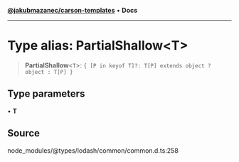 [**@jakubmazanec/carson-templates**](../../../README.md) • **Docs**

---

# Type alias: PartialShallow\<T\>

> **PartialShallow**\<`T`\>: `{ [P in keyof T]?: T[P] extends object ? object : T[P] }`

## Type parameters

• **T**

## Source

node_modules/@types/lodash/common/common.d.ts:258
